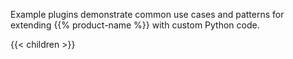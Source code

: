 Example plugins demonstrate common use cases and patterns for extending {{% product-name %}} with custom Python code.

{{< children >}}
